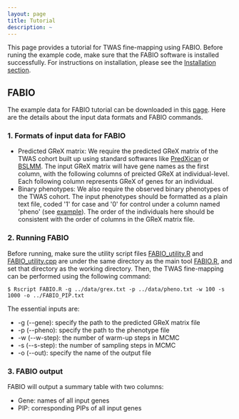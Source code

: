 ```yaml
---
layout: page
title: Tutorial
description: ~
---
```

This page provides a tutorial for TWAS fine-mapping using FABIO. Before runing the example code, make sure that the FABIO software is installed successfully. For instructions on installation, please see the [Installation section](https://superggbond.github.io/FABIO/documentation/02_Installation.html).

## FABIO
The example data for FABIO tutorial can be downloaded in this [page](https://superggbond.github.io/FABIO/documentation/03_Data.html). Here are the details about the input data formats and FABIO commands. 
### 1. Formats of input data for FABIO
* Predicted GReX matrix: We require the predicted GReX matrix of the TWAS cohort built up using standard softwares like [PredXican](https://github.com/hakyimlab/MetaXcan) or [BSLMM](https://github.com/genetics-statistics/GEMMA). The input GReX matrix will have gene names as the first column, with the following columns of preicted GReX at individual-level. Each following column represents GReX of genes for an individual.
* Binary phenotypes: We also require the observed binary phenotypes of the TWAS cohort. The input phenotypes should be formatted as a plain text file, coded '1' for case and '0' for control under a column named 'pheno' (see [example](https://github.com/superggbond/FABIO/blob/main/data/pheno.txt)). The order of the individuals here should be consistent with the order of columns in the GReX matrix file.

### 2. Running FABIO
Before running, make sure the utility script files [FABIO_utility.R](https://github.com/superggbond/FABIO/blob/main/scripts/FABIO_utility.R) and [FABIO_utility.cpp](https://github.com/superggbond/FABIO/blob/main/scripts/FABIO_utility.cpp) are under the same directory as the main tool [FABIO.R](https://github.com/superggbond/FABIO/blob/main/scripts/FABIO.R), and set that directory as the working directory. Then, the TWAS fine-mapping can be performed using the following command:
```
$ Rscript FABIO.R -g ../data/grex.txt -p ../data/pheno.txt -w 100 -s 1000 -o ../FABIO_PIP.txt
```
The essential inputs are:
- -g (--gene): specify the path to the predicted GReX matrix file
- -p (--pheno): specify the path to the phenotype file
- -w (--w-step): the number of warm-up steps in MCMC
- -s (--s-step): the number of sampling steps in MCMC
- -o (--out): specify the name of the output file

### 3. FABIO output
FABIO will output a summary table with two columns: 
- Gene: names of all input genes
- PIP: corresponding PIPs of all input genes
